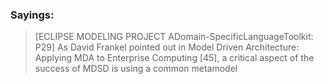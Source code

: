 ### Sayings:
>[ECLIPSE MODELING PROJECT ADomain-SpecificLanguageToolkit: P29] As David Frankel pointed out in Model Driven Architecture: Applying MDA
to Enterprise Computing [45], a critical aspect of the success of MDSD is using
a common metamodel
